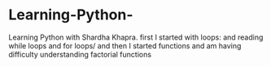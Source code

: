 # Learning-Python-
Learning Python with Shardha Khapra.
first I started with loops: and reading while loops and for loops/
and then I started functions and am having difficulty understanding factorial functions 
